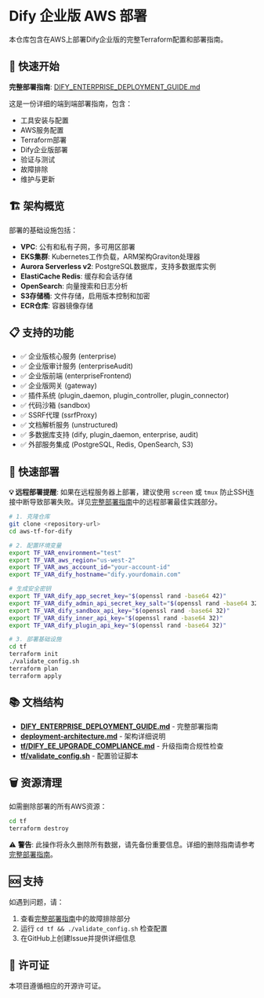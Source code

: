 # Dify 企业版 AWS 部署

本仓库包含在AWS上部署Dify企业版的完整Terraform配置和部署指南。

## 🚀 快速开始

**完整部署指南**: [DIFY_ENTERPRISE_DEPLOYMENT_GUIDE.md](DIFY_ENTERPRISE_DEPLOYMENT_GUIDE.md)

这是一份详细的端到端部署指南，包含：
- 工具安装与配置
- AWS服务配置  
- Terraform部署
- Dify企业版部署
- 验证与测试
- 故障排除
- 维护与更新

## 🏗️ 架构概览

部署的基础设施包括：
- **VPC**: 公有和私有子网，多可用区部署
- **EKS集群**: Kubernetes工作负载，ARM架构Graviton处理器
- **Aurora Serverless v2**: PostgreSQL数据库，支持多数据库实例
- **ElastiCache Redis**: 缓存和会话存储
- **OpenSearch**: 向量搜索和日志分析
- **S3存储桶**: 文件存储，启用版本控制和加密
- **ECR仓库**: 容器镜像存储

## 📋 支持的功能

- ✅ 企业版核心服务 (enterprise)
- ✅ 企业版审计服务 (enterpriseAudit)
- ✅ 企业版前端 (enterpriseFrontend)
- ✅ 企业版网关 (gateway)
- ✅ 插件系统 (plugin_daemon, plugin_controller, plugin_connector)
- ✅ 代码沙箱 (sandbox)
- ✅ SSRF代理 (ssrfProxy)
- ✅ 文档解析服务 (unstructured)
- ✅ 多数据库支持 (dify, plugin_daemon, enterprise, audit)
- ✅ 外部服务集成 (PostgreSQL, Redis, OpenSearch, S3)

## 🔧 快速部署

**💡 远程部署提醒**: 如果在远程服务器上部署，建议使用 `screen` 或 `tmux` 防止SSH连接中断导致部署失败。详见[完整部署指南](DIFY_ENTERPRISE_DEPLOYMENT_GUIDE.md#远程部署最佳实践)中的远程部署最佳实践部分。

```bash
# 1. 克隆仓库
git clone <repository-url>
cd aws-tf-for-dify

# 2. 配置环境变量
export TF_VAR_environment="test"
export TF_VAR_aws_region="us-west-2"
export TF_VAR_aws_account_id="your-account-id"
export TF_VAR_dify_hostname="dify.yourdomain.com"

# 生成安全密钥
export TF_VAR_dify_app_secret_key="$(openssl rand -base64 42)"
export TF_VAR_dify_admin_api_secret_key_salt="$(openssl rand -base64 32)"
export TF_VAR_dify_sandbox_api_key="$(openssl rand -base64 32)"
export TF_VAR_dify_inner_api_key="$(openssl rand -base64 32)"
export TF_VAR_dify_plugin_api_key="$(openssl rand -base64 32)"

# 3. 部署基础设施
cd tf
terraform init
./validate_config.sh
terraform plan
terraform apply
```

## 📚 文档结构

- **[DIFY_ENTERPRISE_DEPLOYMENT_GUIDE.md](DIFY_ENTERPRISE_DEPLOYMENT_GUIDE.md)** - 完整部署指南
- **[deployment-architecture.md](deployment-architecture.md)** - 架构详细说明
- **[tf/DIFY_EE_UPGRADE_COMPLIANCE.md](tf/DIFY_EE_UPGRADE_COMPLIANCE.md)** - 升级指南合规性检查
- **[tf/validate_config.sh](tf/validate_config.sh)** - 配置验证脚本

## 🗑️ 资源清理

如需删除部署的所有AWS资源：

```bash
cd tf
terraform destroy
```

⚠️ **警告**: 此操作将永久删除所有数据，请先备份重要信息。详细的删除指南请参考[完整部署指南](DIFY_ENTERPRISE_DEPLOYMENT_GUIDE.md#资源清理与删除)。

## 🆘 支持

如遇到问题，请：
1. 查看[完整部署指南](DIFY_ENTERPRISE_DEPLOYMENT_GUIDE.md)中的故障排除部分
2. 运行 `cd tf && ./validate_config.sh` 检查配置
3. 在GitHub上创建Issue并提供详细信息

## 📄 许可证

本项目遵循相应的开源许可证。


